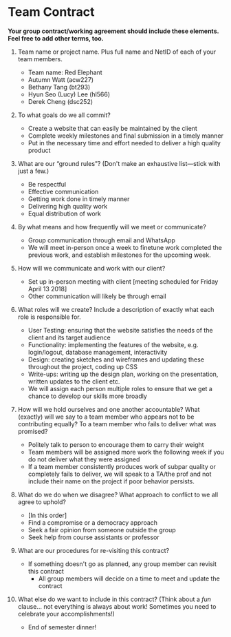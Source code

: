 # Team Contract

**Your group contract/working agreement should include these elements. Feel free to add other terms, too.**

1. Team name or project name. Plus full name and NetID of each of your team members.

    * Team name: Red Elephant
    * Autumn Watt (acw227)
    * Bethany Tang (bt293)
    * Hyun Seo (Lucy) Lee (hl566)
    * Derek Cheng (dsc252)


2. To what goals do we all commit?

    * Create a website that can easily be maintained by the client
    * Complete weekly milestones and final submission in a timely manner
    * Put in the necessary time and effort needed to deliver a high quality product


3. What are our “ground rules”? (Don't make an exhaustive list—stick with just a few.)

    * Be respectful
    * Effective communication
    * Getting work done in timely manner
    * Delivering high quality work
    * Equal distribution of work

4. By what means and how frequently will we meet or communicate?

    * Group communication through email and WhatsApp
    * We will meet in-person once a week to finetune work completed the previous work, and establish milestones for the upcoming week.

5. How will we communicate and work with our client?

    * Set up in-person meeting with client [meeting scheduled for Friday April 13 2018]
    * Other communication will likely be through email

6. What roles will we create? Include a description of exactly what each role is responsible for.

    * User Testing: ensuring that the website satisfies the needs of the client and its target audience
    * Functionality: implementing the features of the website, e.g. login/logout, database management, interactivity
    * Design: creating sketches and wireframes and updating these throughout the project, coding up CSS
    * Write-ups: writing up the design plan, working on the presentation, written updates to the client etc.
    * We will assign each person multiple roles to ensure that we get a chance to develop our skills more broadly

7. How will we hold ourselves and one another accountable? What (exactly) will we say to a team member who appears not to be contributing equally? To a team member who fails to deliver what was promised?

    * Politely talk to person to encourage them to carry their weight
    * Team members will be assigned more work the following week if you do not deliver what they were assigned
    * If a team member consistently produces work of subpar quality or completely fails to deliver, we will speak to a TA/the prof and not include their name on the project if poor behavior persists.

8. What do we do when we disagree? What approach to conflict to we all agree to uphold?

    * [In this order]
    * Find a compromise or a democracy approach
    * Seek a fair opinion from someone outside the group
    * Seek help from course assistants or professor

9. What are our procedures for re-visiting this contract?

    * If something doesn't go as planned, any group member can revisit this contract 
		* All group members will decide on a time to meet and update the contract

10. What else do we want to include in this contract? (Think about a *fun* clause... not everything is always about work! Sometimes you need to celebrate your accomplishments!)

    * End of semester dinner!
